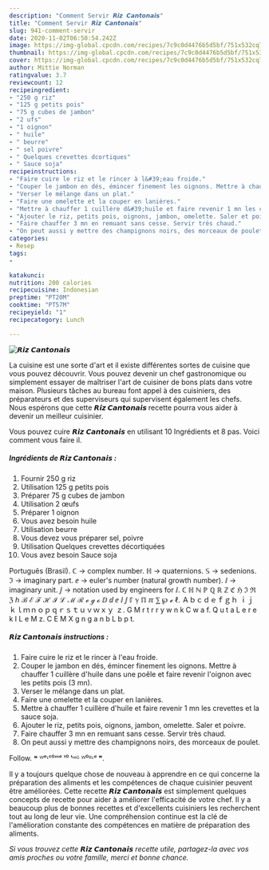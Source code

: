 ```yaml
---
description: "Comment Servir 𝙍𝙞𝙯 𝘾𝙖𝙣𝙩𝙤𝙣𝙖𝙞𝙨"
title: "Comment Servir 𝙍𝙞𝙯 𝘾𝙖𝙣𝙩𝙤𝙣𝙖𝙞𝙨"
slug: 941-comment-servir
date: 2020-11-02T06:50:54.242Z
image: https://img-global.cpcdn.com/recipes/7c9c0d4476b5d5bf/751x532cq70/𝙍𝙞𝙯-𝘾𝙖𝙣𝙩𝙤𝙣𝙖𝙞𝙨-photo-principale-de-la-recette.jpg
thumbnail: https://img-global.cpcdn.com/recipes/7c9c0d4476b5d5bf/751x532cq70/𝙍𝙞𝙯-𝘾𝙖𝙣𝙩𝙤𝙣𝙖𝙞𝙨-photo-principale-de-la-recette.jpg
cover: https://img-global.cpcdn.com/recipes/7c9c0d4476b5d5bf/751x532cq70/𝙍𝙞𝙯-𝘾𝙖𝙣𝙩𝙤𝙣𝙖𝙞𝙨-photo-principale-de-la-recette.jpg
author: Mittie Norman
ratingvalue: 3.7
reviewcount: 12
recipeingredient:
- "250 g riz"
- "125 g petits pois"
- "75 g cubes de jambon"
- "2 ufs"
- "1 oignon"
- " huile"
- " beurre"
- " sel poivre"
- " Quelques crevettes dcortiques"
- " Sauce soja"
recipeinstructions:
- "Faire cuire le riz et le rincer à l&#39;eau froide."
- "Couper le jambon en dés, émincer finement les oignons. Mettre à chauffer 1 cuillère d&#39;huile dans une poêle et faire revenir l&#39;oignon avec les petits pois (3 mn)."
- "Verser le mélange dans un plat."
- "Faire une omelette et la couper en lanières."
- "Mettre à chauffer 1 cuillère d&#39;huile et faire revenir 1 mn les crevettes et la sauce soja."
- "Ajouter le riz, petits pois, oignons, jambon, omelette. Saler et poivre."
- "Faire chauffer 3 mn en remuant sans cesse. Servir très chaud."
- "On peut aussi y mettre des champignons noirs, des morceaux de poulet."
categories:
- Resep
tags:
- 

katakunci:  
nutrition: 200 calories
recipecuisine: Indonesian
preptime: "PT20M"
cooktime: "PT57M"
recipeyield: "1"
recipecategory: Lunch

---
```



![𝙍𝙞𝙯 𝘾𝙖𝙣𝙩𝙤𝙣𝙖𝙞𝙨](https://img-global.cpcdn.com/recipes/7c9c0d4476b5d5bf/751x532cq70/𝙍𝙞𝙯-𝘾𝙖𝙣𝙩𝙤𝙣𝙖𝙞𝙨-photo-principale-de-la-recette.jpg)

La cuisine est une sorte d'art et il existe différentes sortes de cuisine que vous pouvez découvrir. Vous pouvez devenir un chef gastronomique ou simplement essayer de maîtriser l'art de cuisiner de bons plats dans votre maison. Plusieurs tâches au bureau font appel à des cuisiniers, des préparateurs et des superviseurs qui supervisent également les chefs. Nous espérons que cette <strong> 𝙍𝙞𝙯 𝘾𝙖𝙣𝙩𝙤𝙣𝙖𝙞𝙨 </strong> recette pourra vous aider à devenir un meilleur cuisinier.

<!--inarticleads1-->

Vous pouvez cuire 𝙍𝙞𝙯 𝘾𝙖𝙣𝙩𝙤𝙣𝙖𝙞𝙨 en utilisant 10 Ingrédients et 8 pas. Voici comment vous faire il.

##### Ingrédients de 𝙍𝙞𝙯 𝘾𝙖𝙣𝙩𝙤𝙣𝙖𝙞𝙨 :

1. Fournir 250 g riz
1. Utilisation 125 g petits pois
1. Préparer 75 g cubes de jambon
1. Utilisation 2 œufs
1. Préparer 1 oignon
1. Vous avez besoin  huile
1. Utilisation  beurre
1. Vous devez vous préparer  sel, poivre
1. Utilisation  Quelques crevettes décortiquées
1. Vous avez besoin  Sauce soja


Português (Brasil). ℂ → complex number. ℍ → quaternions. 𝕊 → sedenions. ℑ → imaginary part. ⅇ → euler&#39;s number (natural growth number). ⅈ → imaginary unit. ⅉ → notation used by engineers for ⅈ. ℂ ℍ ℕ ℙ ℚ ℝ ℤ ℭ ℌ ℑ ℜ ℨ ℎ ℬ ℰ ℱ ℋ ℐ ℒ ℳ ℛ ℯ ℊ ℴ ⅅ ⅆ ⅇ ⅈ ⅉ ℾ ℽ ℿ ℼ ⅀ ℘ ℯ ℓ. Ａｂｃｄｅｆｇｈ ｉｊｋｌｍｎｏｐｑｒｓｔｕｖｗｘｙ ｚ. G M r t r r y w n k C w a f. Q u t a L e r e k I L e M z. C E M X g n g a n b L b p t. 

<!--inarticleads2-->

##### 𝙍𝙞𝙯 𝘾𝙖𝙣𝙩𝙤𝙣𝙖𝙞𝙨 instructions :

1. Faire cuire le riz et le rincer à l&#39;eau froide.
1. Couper le jambon en dés, émincer finement les oignons. Mettre à chauffer 1 cuillère d&#39;huile dans une poêle et faire revenir l&#39;oignon avec les petits pois (3 mn).
1. Verser le mélange dans un plat.
1. Faire une omelette et la couper en lanières.
1. Mettre à chauffer 1 cuillère d&#39;huile et faire revenir 1 mn les crevettes et la sauce soja.
1. Ajouter le riz, petits pois, oignons, jambon, omelette. Saler et poivre.
1. Faire chauffer 3 mn en remuant sans cesse. Servir très chaud.
1. On peut aussi y mettre des champignons noirs, des morceaux de poulet.


Follow. ❝ ᵂᵉᶫᶜ⁰ᵐᵉ ᵗ⁰ ᵗᵸᶤᵟ ᵂ⁰ᴿᶫᵈ ❞. 

<!--inarticleads1-->

<p>
Il y a toujours quelque chose de nouveau à apprendre en ce qui concerne la préparation des aliments et les compétences de chaque cuisinier peuvent être améliorées. Cette recette 𝙍𝙞𝙯 𝘾𝙖𝙣𝙩𝙤𝙣𝙖𝙞𝙨 est simplement quelques concepts de recette pour aider à améliorer l'efficacité de votre chef. Il y a beaucoup plus de bonnes recettes et d'excellents cuisiniers les recherchent tout au long de leur vie. Une compréhension continue est la clé de l'amélioration constante des compétences en matière de préparation des aliments.
</p>

<p>
<i>Si vous trouvez cette 𝙍𝙞𝙯 𝘾𝙖𝙣𝙩𝙤𝙣𝙖𝙞𝙨 recette utile, partagez-la avec vos amis proches ou votre famille, merci et bonne chance.</i>
</p>

